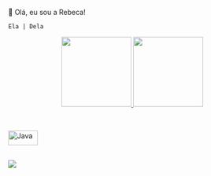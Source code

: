 👋 Olá, eu sou a Rebeca!

    Ela | Dela

<div align="center">
  <a href="https://github.com/rebeca-marques">
  <img height="142em" src="https://github-readme-stats.vercel.app/api?username=rebeca-marques&show_icons=true&theme=dark&include_all_commits=true&count_private=true"/>
  <img height="142em" src="https://github-readme-stats.vercel.app/api/top-langs/?username=rebeca-marques&layout=compact&langs_count=7&theme=dark"/>
</div>
  
##

<div style="display: inline_block"><br>
  <img align="center" alt="Java" height="30" width="60" src="https://img.shields.io/badge/Java-ED8B00?style=for-the-badge&logo=java&logoColor=white">  
</div>
 
##  

<div>
 <a href="https://www.linkedin.com/in/rebeca-marques-573a46226/" target="_blank"><img src="https://img.shields.io/badge/-LinkedIn-%230077B5?style=for-the-badge&logo=linkedin&logoColor=white" target="_blank"></a> 
</div> 
  
